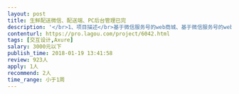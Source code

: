 ```yaml
---                
layout: post       
title: 生鲜配送微信、配送端、PC后台管理已完           
description: '</br>1、项目描述</br>基于微信服务号的web商城、基于微信服务号的web配送员接单页、PC端订单管理后台的原型交互设计，目前已经利用墨刀画完了70%的原型界面，需要做进一步的细化和逻辑修改。</br>2、主要功能点</br>web商城：产品展示、基于定位选择自己的小区进行产品购买、邀请好友获得优惠券，基于微信公众号实现订单消息推送和客服功能。</br>后台：统计订单、配送员管理、配送站管理、可视化数据统计，可参照有赞后台。</br>web配送端：基于另外一个微笑服务号进行订单消息推送给指定区域的配送员，实现接单后配送反馈，对配送数据进行统计。</br>3、可参考产品</br>web商城：百果园APP、光明随心订APP</br>后台：有赞后台</br>web配送员：饿了么配送员端</br>4、人员要求</br>逻辑构架清晰，有外卖系统研发，良好的沟通能力优先</br>成都优先</br>再次强调，已经做了原型交互，只是细节和部分常规没有完善，需要进一步完善和专业的角度去修改一些逻辑交互方式。</br>要求人员有真实的原型设计案例，主要考察设计逻辑和对项目的完整性。</br>'     
contenturl: https://pro.lagou.com/project/6042.html      
tags: [交互设计,Axure]            
salary: 3000元以下          
publish_time: 2018-01-19 13:41:58         
review: 923人                   
apply: 1人                   
recommend: 2人                   
time_range: 小于1周              
---                 
```

